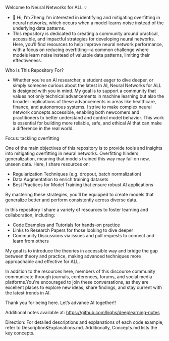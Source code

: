 Welcome to Neural Networks for ALL 💡
- 👋 Hi, I’m Zheng I’m interested in identifying and mitigating overfitting in neural networks, which occurs when a model learns noise instead of the underlying data patterns.
-  This repository is dedicated to creating a community around practical, accessible, and impactful strategies for developing neural networks. Here, you’ll find resources to help improve neural network performance, with a focus on reducing overfitting—a common challenge where models learn noise instead of valuable data patterns, limiting their effectiveness.

Who Is This Repository For?
-  Whether you're an AI researcher, a student eager to dive deeper, or simply someone curious about the latest in AI, Neural Networks for ALL is designed with you in mind. My goal is to support a community that values not only technical advancements in machine learning but also the broader implications of these advancements in areas like healthcare, finance, and autonomous systems.
   I strive to make complex neural network concepts accessible, enabling both newcomers and practitioners to better understand and control model behavior. This work is essential for building more reliable, safe, and ethical AI that can make a difference in the real world.

Focus: tackling overfitting

One of the main objectives of this repository is to provide tools and insights into mitigating overfitting in neural networks. Overfitting hinders generalization, meaning that models trained this way may fail on new, unseen data. Here, I share resources on:
- Regularization Techniques (e.g. dropout, batch normalization)
- Data Augmentation to enrich training datasets
- Best Practices for Model Training that ensure robust AI applications

By mastering these strategies, you'll be equipped to create models that generalize better and perform consistently across diverse data.

In this repository I share a variety of resources to foster learning and collaboration, including:

- Code Examples and Tutorials for hands-on practice
- Links to Research Papers for those looking to dive deeper
- Community Discussions via issues and pull requests to connect and learn from others

My goal is to introduce the theories in accessible way and bridge the gap between theory and practice, making advanced techniques more approachable and effective for ALL.

In addition to the resources here, members of this discourse community communicate through journals, conferences, forums, and social media platforms.You're encouraged to join these conversations, as they are excellent places to explore new ideas, share findings, and stay current with the latest trends in AI.

Thank you for being here. Let’s advance AI together!!

Additional notes available at: https://github.com/lijqhs/deeplearning-notes

Direction:
For detailed descriptions and explanations of each code example, refer to Description&Explanations.md. Additionally, Concepts.md lists the key concepts.

